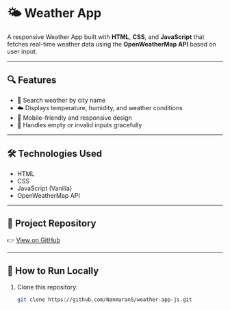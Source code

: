 # 🌤️ Weather App

A responsive Weather App built with **HTML**, **CSS**, and **JavaScript** that fetches real-time weather data using the **OpenWeatherMap API** based on user input.

---

## 🔍 Features

- 🔎 Search weather by city name  
- ☁️ Displays temperature, humidity, and weather conditions  
- 📱 Mobile-friendly and responsive design  
- 🚫 Handles empty or invalid inputs gracefully  

---

## 🛠️ Technologies Used

- HTML  
- CSS  
- JavaScript (Vanilla)  
- OpenWeatherMap API  

---

## 📁 Project Repository

👉 [View on GitHub](https://github.com/NanmaranS/weather-app-js)

---

## 🧪 How to Run Locally

1. Clone this repository:
   ```bash
   git clone https://github.com/NanmaranS/weather-app-js.git
